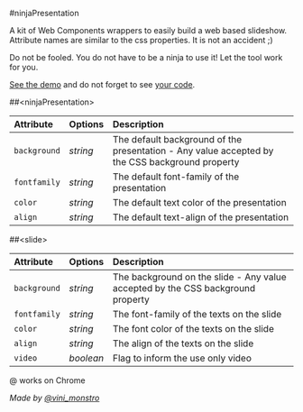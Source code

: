 #ninjaPresentation

A kit of Web Components wrappers to easily build a web based slideshow.
Attribute names are similar to the css properties. It is not an accident ;)

Do not be fooled. You do not have to be a ninja to use it! Let the tool work for you.

[See the demo](http://viniciusalmeida.github.io/ninjaPresentation) and do not forget to see [your code](https://github.com/viniciusalmeida/ninjaPresentation/blob/master/index.html).

##&lt;ninjaPresentation&gt;

|Attribute|Options|Description|
|:--------|:------|:----------|
|`background`|*string*|The default background of the presentation - Any value accepted by the CSS background property|
|`fontfamily`|*string*|The default font-family of the presentation|
|`color`|*string*|The default text color of the presentation|
|`align`|*string*|The default text-align of the presentation|

##&lt;slide&gt;

|Attribute|Options|Description|
|:--------|:------|:----------|
|`background`|*string*|The background on the slide - Any value accepted by the CSS background property|
|`fontfamily`|*string*|The font-family of the texts on the slide|
|`color`|*string*|The font color of the texts on the slide|
|`align`|*string*|The align of the texts on the slide|
|`video`|*boolean*|Flag to inform the use only video|

@ works on Chrome

*Made by [@vini_monstro](https://twitter.com/vini_monstro)*